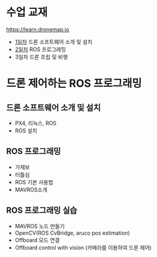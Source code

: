 # 수업 교재
 https://learn.dronemap.io

 - [1일차](1.org) 드론 소프트웨어 소개 및 설치
 - [2일차](2.org) ROS 프로그래밍
 - 3일차 드론 조립 및 비행

# 드론 제어하는 ROS 프로그래밍

## 드론 소프트웨어 소개 및 설치
 - PX4, 리눅스, ROS
 - ROS 설치

## ROS 프로그래밍
 - 가제보
 - 터틀심
 - ROS 기본 사용법
 - MAVROS소개

## ROS 프로그래밍 실습
 - MAVROS 노드 만들기
 - OpenCV(ROS CvBridge, aruco pos estimation)
 - Offboard 모드 연결
 - Offboard control with vision (카메라를 이용하여 드론 제어)
